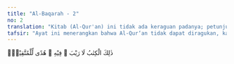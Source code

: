 ```yaml
---
title: "Al-Baqarah - 2"
no: 2
translation: "Kitab (Al-Qur'an) ini tidak ada keraguan padanya; petunjuk bagi mereka yang bertakwa,"
tafsir: "Ayat ini menerangkan bahwa Al-Qur‘an tidak dapat diragukan, karena ia wahyu Allah swt yang diturunkan kepada Nabi Muhammad saw Nabi yang terakhir dengan perantaraan Jibril a.s. :\n\nDan sungguh (Al-Qur‘an) ini benar-benar diturunkan oleh Tuhan seluruh alam, yang dibawa oleh ar-Ruh al-Amin (Jibril) (asy-Syu‘ara‘/26: 192-193).\n\nYang dimaksud “Al-Kitab” (wahyu) di sini ialah Al-Qur‘an. Disebut “Al-Kitab” sebagai isyarat bahwa Al-Qur‘an harus ditulis, karena itu Nabi Muhammad saw memerintahkan para sahabat menulis ayat-ayat Al-Qur‘an. \n\nAl-Qur‘an merupakan bimbingan bagi orang yang bertakwa, sehingga dia berbahagia hidup di dunia dan di akhirat nanti. Orang yang bertakwa ialah orang yang memelihara dan menjaga dirinya dari azab Allah dengan selalu melaksanakan perintah-perintah Allah dan menjauhi larangan-larangan-Nya. Di antara tanda-tanda orang yang bertakwa ialah sebagaimana yang tersebut pada ayat-ayat berikut:"
---
```


ذٰلِكَ الْكِتٰبُ لَا رَيْبَ ۛ فِيْهِ ۛ هُدًى لِّلْمُتَّقِيْنَۙ
